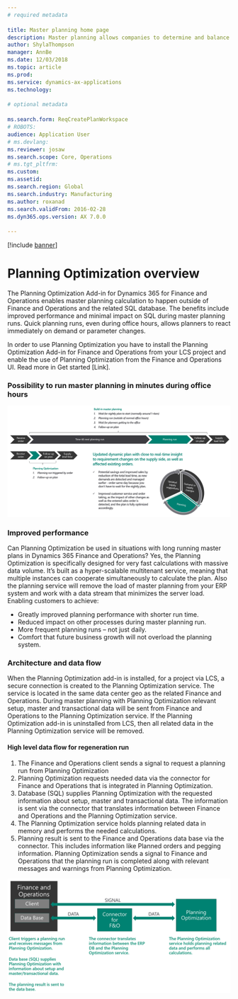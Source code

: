 ```yaml
---
# required metadata

title: Master planning home page
description: Master planning allows companies to determine and balance the future need for raw materials and capacity to meet company goals. 
author: ShylaThompson
manager: AnnBe
ms.date: 12/03/2018
ms.topic: article
ms.prod: 
ms.service: dynamics-ax-applications
ms.technology: 

# optional metadata

ms.search.form: ReqCreatePlanWorkspace
# ROBOTS: 
audience: Application User
# ms.devlang: 
ms.reviewer: josaw
ms.search.scope: Core, Operations
# ms.tgt_pltfrm: 
ms.custom: 
ms.assetid: 
ms.search.region: Global
ms.search.industry: Manufacturing
ms.author: roxanad
ms.search.validFrom: 2016-02-28
ms.dyn365.ops.version: AX 7.0.0

---
```


[!include [banner](../includes/preview-banner.md)]

# Planning Optimization overview

The Planning Optimization Add-in for Dynamics 365 for Finance and Operations enables master planning calculation to happen outside of Finance and Operations and the related SQL database. The benefits include improved performance and minimal impact on SQL during master planning runs. Quick planning runs, even during office hours, allows planners to react immediately on demand or parameter changes.

In order to use Planning Optimization you have to install the Planning Optimization Add-in for Finance and Operations from your LCS project and enable the use of Planning Optimization from the Finance and Operations UI. Read more in Get started [Link].

### Possibility to run master planning in minutes during office hours

![Data model for products](media/PlanningOptimization1.png)

### Improved performance

Can Planning Optimization be used in situations with long running master plans in Dynamics 365 Finance and Operations? 
Yes, the Planning Optimization is specifically designed for very fast calculations with massive data volume. It’s built as a hyper-scalable multitenant service, meaning that multiple instances can cooperate simultaneously to calculate the plan. Also the planning service will remove the load of master planning from your ERP system and work with a data stream that minimizes the server load. 
Enabling customers to achieve:
- Greatly improved planning performance with shorter run time.
- Reduced impact on other processes during master planning run. 
- More frequent planning runs – not just daily.
- Comfort that future business growth will not overload the planning system.

### Architecture and data flow
When the Planning Optimization add-in is installed, for a project via LCS, a secure connection is created to the Planning Optimization service. The service is located in the same data center geo as the related Finance and Operations. During master planning with Planning Optimization relevant setup, master and transactional data will be sent from Finance and Operations to the Planning Optimization service. If the Planning Optimization add-in is uninstalled from LCS, then all related data in the Planning Optimization service will be removed.

#### High level data flow for regeneration run
1. The Finance and Operations client sends a signal to request a planning run from Planning Optimization
2. Planning Optimization requests needed data via the connector for Finance and Operations that is integrated in Planning Optimization.
3. Database (SQL) supplies Planning Optimization with the requested information about setup, master and transactional data. The information is sent via the connector that translates information between Finance and Operations and the Planning Optimization service.
4. The Planning Optimization service holds planning related data in memory and performs the needed calculations.
5. Planning result is sent to the Finance and Operations data base via the connector. This includes information like Planned orders and pegging information. Planning Optimization sends a signal to Finance and Operations that the planning run is completed along with relevant messages and warnings from Planning Optimization.

![Data model for products](media/PlanningOptimization2.png)
